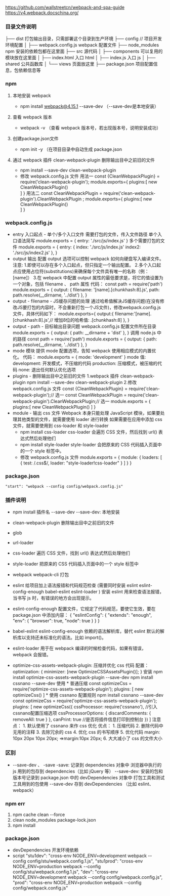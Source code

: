https://github.com/wallstreetcn/webpack-and-spa-guide
https://v4.webpack.docschina.org/

### 目录文件说明
  ├── dist                      打包输出目录，只需部署这个目录到生产环境
  ├── config              // 项目开发环境配置
  │   ├── webpack.config.js            webpack 配置文件
  ├── node_modules              npm 安装的依赖包都在这里面
  ├── src                       源代码
  │   ├── components            可以复用的模块放在这里面
  │   ├── index.html            入口 html
  │   ├── index.js              入口 js
  │   ├── shared                公共函数库
  │   └── views                 页面放这里
  ├── package.json              项目配置信息，包依赖信息等

### npm
  1. 本地安装 webpack 
        * npm install webpack@4.15.1 --save-dev
          （--save-dev是本地安装）

  2. 查看 webpack 版本 
        * webpack -v
          （查看 webpack 版本号，若出现版本号，说明安装成功）

  3. 创建package.json文件 
      * npm init -y
        （在项目目录中自动生成 package.json 
  4. 通过 webpack 插件 clean-webpack-plugin 删除输出目中之前旧的文件
      * npm install --save-dev clean-webpack-plugin
      * 修改 webpack.config.js 文件
          用法一
              const {CleanWebpackPlugin} = require('clean-webpack-plugin');
              module.exports={
                  plugins:[
                      new CleanWebpackPlugin()        
                  ]
              }
          用法二
              const CleanWebpackPlugin = require('clean-webpack-plugin').CleanWebpackPlugin ;
              module.exports={
                  plugins:[
                      new CleanWebpackPlugin()        
                  ]
              }

### webpack.config.js
  * entry 入口起点 - 单个/多个入口文件
      需要打包的文件，传入文件路径
        单个入口语法简写
          module.exports = {
            entry: './src/js/index.js'
          }
        多个需要打包的文件
          module.exports = {
            entry: {
              index: './src/js/index.js' 
              index2: './src/js/index2.js' 
            },
          }
  * output 输出
      配置 output 选项可以控制 webpack 如何向硬盘写入编译文件。
      注意: 
        1.即使可以存在多个入口起点，但只指定一个输出配置。
        2.多个入口起点应使用占位符(substitutions)来确保每个文件具有唯一的名称（例： [name]）
        3.在 webpack 中配置 output 属性的最低要求是，将它的值设置为一个对象，包括 filename 、 path 属性
      代码：
          const path = require('path')
          module.exports = {
            output: {
              filename: '[name].[chunkhash:8].js',
              path: path.resolve(__dirname, '../dist')
            },
          }
  * output - filename - JS缓存问题的处理
      通过哈希值解决JS缓存问题(在没有修改JS要打包的内容时，不会重新打包一个JS文件)，修改webpack.config.js文件，具体代码如下：
          module.exports={
              output:{
                  filename:'[name].[chunkhash:8].js',// 增加8位的哈希值: .[chunkhash:8]
              },
          }
  * output - path - 目标输出目录问题
      webpack.config.js 配置文件所在目录
          module.exports = {
            output: {
              path: __dirname + 'dist'
            },
          }
      调用 node.js 中的路径
          const path = require('path')
          module.exports = {
            output: {
              path: path.resolve(__dirname, '../dist')
            },
          }
  * mode 模块
      提供 mode 配置选项，告知 webpack 使用相应模式的内置优化。
      代码：
        module.exports = {
          mode: 'development'
        }
      mode 值:
        development: 开发模式，不压缩的代码
        production: 压缩模式，被压缩的代码
        none: 退出任何默认优化选项
  * plugins - 删除输出目中之前旧的文件
      1.webpack 插件 clean-webpack-plugin 
          npm install --save-dev clean-webpack-plugin
      2.修改 webpack.config.js 文件
          const {CleanWebpackPlugin} = require('clean-webpack-plugin');// 选一
          const CleanWebpackPlugin = require('clean-webpack-plugin').CleanWebpackPlugin;// 选一
          module.exports = {
            plugins:[
              new CleanWebpackPlugin()
            ]
          }
  * module - 输出 css 文件
      Webpack 本身只能处理 JavaScript 模块，如果要处理其他类型的文件，就需要使用 loader 进行转换
      如果需要在应用中添加 css 文件，就需要使用到 css-loader 和 style-loader
      * npm install css-loader
          css-loader 会遍历 CSS 文件，然后找到 url() 表达式然后处理他们
      * npm install style-loader
          style-loader 会把原来的 CSS 代码插入页面中的一个 style 标签中。
      * 修改 webpack.config.js 文件
          module.exports = {
            module: {
                loaders: [
                    { test: /\.css$/, loader: "style-loader!css-loader" }
                ]
            }
          }
          
### package.json
    "start": "webpack --config config/webpack.config.js"


### 插件说明
  * npm install 插件名 --save-dev 
      --save-dev: 本地安装
  
  * clean-webpack-plugin
        删除输出目中之前旧的文件
  * glob
  * url-loader
  * css-loader
        遍历 CSS 文件，找到 url() 表达式然后处理他们
  * style-loader
        把原来的 CSS 代码插入页面中的一个 style 标签中
  * webpack webpack-cli
        打包

  * eslint
        给项目加上语法报错和代码规范检查 (需要同时安装 eslint eslint-config-enough babel-eslint eslint-loader )
        安装 eslint 用来检查语法报错，当书写 js 时，有错误的地方会出现提示。
  * eslint-config-enough
        配置文件，它规定了代码规范，要使它生效，要在 package.json 中添加内容：
        {
          "eslintConfig": {
            "extends": "enough",
            "env": {
              "browser": true,
              "node": true
            }
          }
        }
  * babel-eslint
        eslint-config-enough 依赖的语法解析库，替代 eslint 默认的解析库以支持还未标准化的语法。比如 import()。
  * eslint-loader
        用于在 webpack 编译的时候检查代码，如果有错误，webpack 会报错。


  * optimize-css-assets-webpack-plugin: 压缩并优化 css 代码
      配置： 
        optimization: {
          minimizer: [new OptimizeCSSAssetsPlugin()];
        }
      安装
        npm install optimize-css-assets-webpack-plugin --save-dev
        npm install cssnano --save-dev
      使用
        * 普通压缩
            const optimizeCss = require('optimize-css-assets-webpack-plugin');
            plugins: [
                new optimizeCss()
            ]
        * 使用 cssnano 配置规则
            npm install cssnano --save-dev
            const optimizeCss = require('optimize-css-assets-webpack-plugin');
            plugins: [
                new optimizeCss({
                        cssProcessor: require('cssnano'), //引入cssnano配置压缩选项
                        cssProcessorOptions: { 
                          discardComments: { removeAll: true } 
                        },
                        canPrint: true //是否将插件信息打印到控制台
                    })
            ]
      注意点：
        1. 默认使用了 cssnano 来作 css 优化
      优点：
        1. 压缩代码
        2. 删除代码中无用的注释
        3. 去除冗余的 css
        4. 优化 css 的书写顺序
        5. 优化代码 margin: 10px 20px 10px 20px; =>margin:10px 20px;
        6. 大大减小了 css 的文件大小
      

  

### 区别
  * --save-dev 、 -save
    -save: 记录到 dependencies 对象中
            浏览器中执行的 js 用到的包存到 dependencies（比如 jQuery 等）
    --save-dev: 安装的包和版本号记录到 package.json 中的 devDependencies 对象中
           打包工具和测试工具用到的包使用 --save-dev 存到 devDependencies （比如 eslint、webpack）


### npm err
  1. npm cache clean --force
  2. clean node_modules package-lock.json
  3. npm install


### package.json
  * devDependencies
      开发环境依赖
  * script 
      "stu1dev": "cross-env NODE_ENV=development webpack --config config/stu/webpack.config.1.js",
      "stu1prod": "cross-env NODE_ENV=production webpack --config config/stu/webpack.config.1.js",
      "dev": "cross-env NODE_ENV=development webpack --config config/webpack.config.js",
      "prod": "cross-env NODE_ENV=production webpack --config config/webpack.config.js"